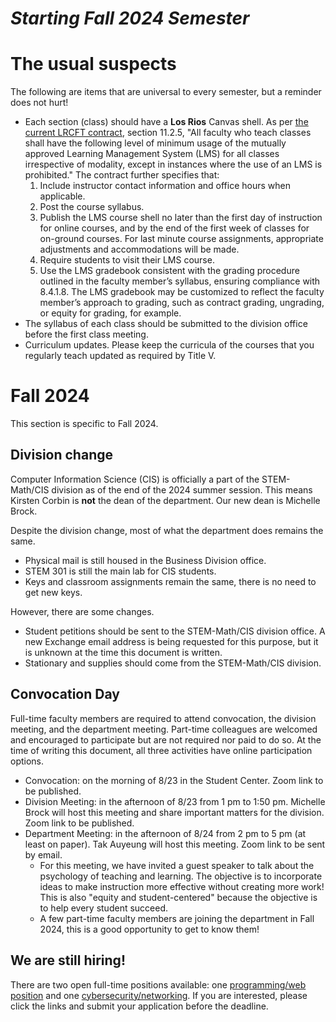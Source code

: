 # _Starting Fall 2024 Semester_

# The usual suspects

The following are items that are universal to every semester, but a reminder does not hurt!

* Each section (class) should have a **Los Rios** Canvas shell. As per [the current LRCFT contract](https://www.lrcft.org/what-we-do/contract/), section 11.2.5, "All faculty who teach classes shall have the following level of minimum usage of the mutually approved Learning Management System (LMS) for all classes irrespective of modality, except in instances where the use of an LMS is prohibited." The contract further specifies that:
   1.  Include instructor contact information and office hours when applicable.
   2.  Post the course syllabus.
   3.  Publish the LMS course shell no later than the first day of instruction for online courses, and by the end of the first week of classes for on-ground courses. For last minute course assignments, appropriate adjustments and accommodations will be made.
   4.  Require students to visit their LMS course.
   5.  Use the LMS gradebook consistent with the grading procedure outlined in the faculty member’s syllabus, ensuring compliance with 8.4.1.8. The LMS gradebook may be customized to reflect the faculty member’s approach to grading, such as contract grading, ungrading, or equity for grading, for example.
* The syllabus of each class should be submitted to the division office before the first class meeting.
* Curriculum updates. Please keep the curricula of the courses that you regularly teach updated as required by Title V.

# Fall 2024

This section is specific to Fall 2024.

## Division change

Computer Information Science (CIS) is officially a part of the STEM-Math/CIS division as of the end of the 2024 summer session. This means Kirsten Corbin is __not__ the dean of the department. Our new dean is Michelle Brock. 

Despite the division change, most of what the department does remains the same.

* Physical mail is still housed in the Business Division office.
* STEM 301 is still the main lab for CIS students.
* Keys and classroom assignments remain the same, there is no need to get new keys.

However, there are some changes.

* Student petitions should be sent to the STEM-Math/CIS division office. A new Exchange email address is being requested for this purpose, but it is unknown at the time this document is written.
* Stationary and supplies should come from the STEM-Math/CIS division.

## Convocation Day

Full-time faculty members are required to attend convocation, the division meeting, and the department meeting. Part-time colleagues are welcomed and encouraged to participate but are not required nor paid to do so. At the time of writing this document, all three activities have online participation options.

* Convocation: on the morning of 8/23 in the Student Center. Zoom link to be published.
* Division Meeting: in the afternoon of 8/23 from 1 pm to 1:50 pm. Michelle Brock will host this meeting and share important matters for the division. Zoom link to be published.
* Department Meeting: in the afternoon of 8/24 from 2 pm to 5 pm (at least on paper). Tak Auyeung will host this meeting. Zoom link to be sent by email.
  * For this meeting, we have invited a guest speaker to talk about the psychology of teaching and learning. The objective is to incorporate ideas to make instruction more effective without creating more work! This is also "equity and student-centered" because the objective is to help every student succeed.
  * A few part-time faculty members are joining the department in Fall 2024, this is a good opportunity to get to know them!
 
## We are still hiring!

There are two open full-time positions available: one [programming/web position](https://www.schooljobs.com/careers/losriosccd/Faculty/jobs/4566495/computer-information-science-assistant-professor-programming-and-web) and one [cybersecurity/networking](https://www.schooljobs.com/careers/losriosccd/Faculty/jobs/4566536/computer-information-science-assistant-professor-cybersecurity-networking-and-c). If you are interested, please click the links and submit your application before the deadline.
